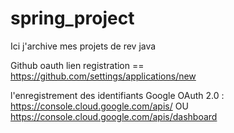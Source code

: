 # spring_project
Ici j'archive mes projets de rev java

Github oauth lien registration == https://github.com/settings/applications/new

l'enregistrement des identifiants Google OAuth 2.0 : https://console.cloud.google.com/apis/ OU
https://console.cloud.google.com/apis/dashboard
